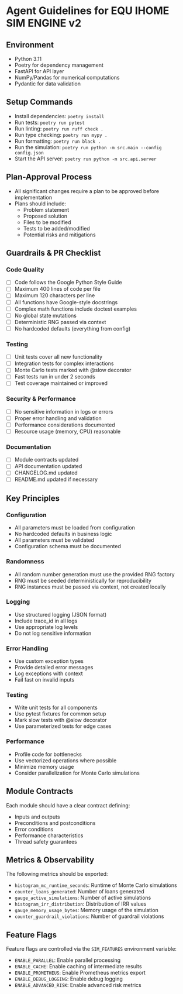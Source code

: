 # Agent Guidelines for EQU IHOME SIM ENGINE v2

## Environment
- Python 3.11
- Poetry for dependency management
- FastAPI for API layer
- NumPy/Pandas for numerical computations
- Pydantic for data validation

## Setup Commands
- Install dependencies: `poetry install`
- Run tests: `poetry run pytest`
- Run linting: `poetry run ruff check .`
- Run type checking: `poetry run mypy .`
- Run formatting: `poetry run black .`
- Run the simulation: `poetry run python -m src.main --config config.json`
- Start the API server: `poetry run python -m src.api.server`

## Plan-Approval Process
- All significant changes require a plan to be approved before implementation
- Plans should include:
  - Problem statement
  - Proposed solution
  - Files to be modified
  - Tests to be added/modified
  - Potential risks and mitigations

## Guardrails & PR Checklist

### Code Quality
- [ ] Code follows the Google Python Style Guide
- [ ] Maximum 400 lines of code per file
- [ ] Maximum 120 characters per line
- [ ] All functions have Google-style docstrings
- [ ] Complex math functions include doctest examples
- [ ] No global state mutations
- [ ] Deterministic RNG passed via context
- [ ] No hardcoded defaults (everything from config)

### Testing
- [ ] Unit tests cover all new functionality
- [ ] Integration tests for complex interactions
- [ ] Monte Carlo tests marked with @slow decorator
- [ ] Fast tests run in under 2 seconds
- [ ] Test coverage maintained or improved

### Security & Performance
- [ ] No sensitive information in logs or errors
- [ ] Proper error handling and validation
- [ ] Performance considerations documented
- [ ] Resource usage (memory, CPU) reasonable

### Documentation
- [ ] Module contracts updated
- [ ] API documentation updated
- [ ] CHANGELOG.md updated
- [ ] README.md updated if necessary

## Key Principles

### Configuration
- All parameters must be loaded from configuration
- No hardcoded defaults in business logic
- All parameters must be validated
- Configuration schema must be documented

### Randomness
- All random number generation must use the provided RNG factory
- RNG must be seeded deterministically for reproducibility
- RNG instances must be passed via context, not created locally

### Logging
- Use structured logging (JSON format)
- Include trace_id in all logs
- Use appropriate log levels
- Do not log sensitive information

### Error Handling
- Use custom exception types
- Provide detailed error messages
- Log exceptions with context
- Fail fast on invalid inputs

### Testing
- Write unit tests for all components
- Use pytest fixtures for common setup
- Mark slow tests with @slow decorator
- Use parameterized tests for edge cases

### Performance
- Profile code for bottlenecks
- Use vectorized operations where possible
- Minimize memory usage
- Consider parallelization for Monte Carlo simulations

## Module Contracts

Each module should have a clear contract defining:
- Inputs and outputs
- Preconditions and postconditions
- Error conditions
- Performance characteristics
- Thread safety guarantees

## Metrics & Observability

The following metrics should be exported:
- `histogram_mc_runtime_seconds`: Runtime of Monte Carlo simulations
- `counter_loans_generated`: Number of loans generated
- `gauge_active_simulations`: Number of active simulations
- `histogram_irr_distribution`: Distribution of IRR values
- `gauge_memory_usage_bytes`: Memory usage of the simulation
- `counter_guardrail_violations`: Number of guardrail violations

## Feature Flags

Feature flags are controlled via the `SIM_FEATURES` environment variable:
- `ENABLE_PARALLEL`: Enable parallel processing
- `ENABLE_CACHE`: Enable caching of intermediate results
- `ENABLE_PROMETHEUS`: Enable Prometheus metrics export
- `ENABLE_DEBUG_LOGGING`: Enable debug logging
- `ENABLE_ADVANCED_RISK`: Enable advanced risk metrics
